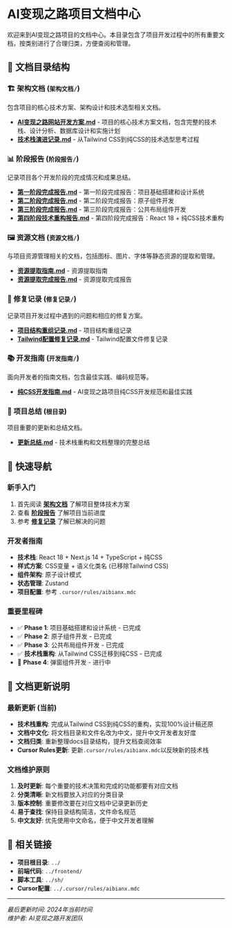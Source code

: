 # AI变现之路项目文档中心

欢迎来到AI变现之路项目的文档中心。本目录包含了项目开发过程中的所有重要文档，按类别进行了合理归类，方便查阅和管理。

## 📁 文档目录结构

### 🏗️ 架构文档 (`架构文档/`)
包含项目的核心技术方案、架构设计和技术选型相关文档。

- **[AI变现之路网站开发方案.md](架构文档/AI变现之路网站开发方案.md)** - 项目的核心技术方案文档，包含完整的技术栈、设计分析、数据库设计和实施计划
- **[技术栈演进记录.md](架构文档/技术栈演进记录.md)** - 从Tailwind CSS到纯CSS的技术选型思考过程

### 📊 阶段报告 (`阶段报告/`)
记录项目各个开发阶段的完成情况和成果总结。

- **[第一阶段完成报告.md](阶段报告/第一阶段完成报告.md)** - 第一阶段完成报告：项目基础搭建和设计系统
- **[第二阶段完成报告.md](阶段报告/第二阶段完成报告.md)** - 第二阶段完成报告：原子组件开发
- **[第三阶段完成报告.md](阶段报告/第三阶段完成报告.md)** - 第三阶段完成报告：公共布局组件开发
- **[第四阶段技术重构报告.md](阶段报告/第四阶段技术重构报告.md)** - 第四阶段完成报告：React 18 + 纯CSS技术重构

### 🖼️ 资源文档 (`资源文档/`)
与项目资源管理相关的文档，包括图标、图片、字体等静态资源的提取和管理。

- **[资源提取指南.md](资源文档/资源提取指南.md)** - 资源提取指南
- **[资源提取完成报告.md](资源文档/资源提取完成报告.md)** - 资源提取完成报告

### 🔧 修复记录 (`修复记录/`)
记录项目开发过程中遇到的问题和相应的修复方案。

- **[项目结构重组记录.md](修复记录/项目结构重组记录.md)** - 项目结构重组记录
- **[Tailwind配置修复记录.md](修复记录/Tailwind配置修复记录.md)** - Tailwind配置文件修复记录

### 📚 开发指南 (`开发指南/`)
面向开发者的指南文档，包含最佳实践、编码规范等。

- **[纯CSS开发指南.md](开发指南/纯CSS开发指南.md)** - AI变现之路项目纯CSS开发规范和最佳实践

### 📝 项目总结 (`根目录`)
项目重要的更新和总结文档。

- **[更新总结.md](更新总结.md)** - 技术栈重构和文档整理的完整总结

## 🚀 快速导航

### 新手入门
1. 首先阅读 **[架构文档](架构文档/)** 了解项目整体技术方案
2. 查看 **[阶段报告](阶段报告/)** 了解项目当前进度
3. 参考 **[修复记录](修复记录/)** 了解已解决的问题

### 开发者指南
- **技术栈**: React 18 + Next.js 14 + TypeScript + 纯CSS
- **样式方案**: CSS变量 + 语义化类名 (已移除Tailwind CSS)
- **组件架构**: 原子设计模式
- **状态管理**: Zustand
- **项目配置**: 参考 `.cursor/rules/aibianx.mdc`

### 重要里程碑
- ✅ **Phase 1**: 项目基础搭建和设计系统 - 已完成
- ✅ **Phase 2**: 原子组件开发 - 已完成  
- ✅ **Phase 3**: 公共布局组件开发 - 已完成
- ✅ **技术栈重构**: 从Tailwind CSS迁移到纯CSS - 已完成
- 🔄 **Phase 4**: 弹窗组件开发 - 进行中

## 📝 文档更新说明

### 最新更新 (当前)
- **技术栈重构**: 完成从Tailwind CSS到纯CSS的重构，实现100%设计稿还原
- **文档中文化**: 将文档目录和文件名改为中文，提升中文开发者友好度
- **文档归类**: 重新整理docs目录结构，提升文档查阅效率
- **Cursor Rules更新**: 更新`.cursor/rules/aibianx.mdc`以反映新的技术栈

### 文档维护原则
1. **及时更新**: 每个重要的技术决策和完成的功能都要有对应文档
2. **分类清晰**: 新文档要放入对应的分类目录
3. **版本控制**: 重要修改要在对应文档中记录更新历史
4. **易于查找**: 保持目录结构简洁，文件命名规范
5. **中文友好**: 优先使用中文命名，便于中文开发者理解

## 🔗 相关链接

- **项目根目录**: `../`
- **前端代码**: `../frontend/`
- **脚本工具**: `../sh/`
- **Cursor配置**: `../.cursor/rules/aibianx.mdc`

---

*最后更新时间: 2024年当前时间*  
*维护者: AI变现之路开发团队* 